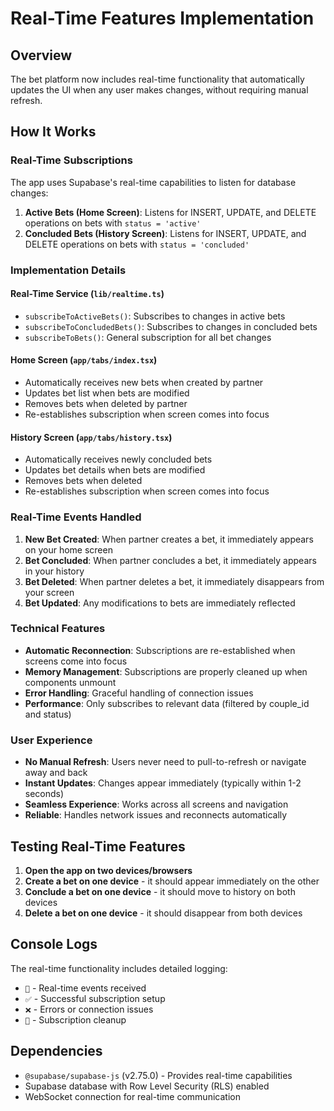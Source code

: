 # Real-Time Features Implementation

## Overview
The bet platform now includes real-time functionality that automatically updates the UI when any user makes changes, without requiring manual refresh.

## How It Works

### Real-Time Subscriptions
The app uses Supabase's real-time capabilities to listen for database changes:

1. **Active Bets (Home Screen)**: Listens for INSERT, UPDATE, and DELETE operations on bets with `status = 'active'`
2. **Concluded Bets (History Screen)**: Listens for INSERT, UPDATE, and DELETE operations on bets with `status = 'concluded'`

### Implementation Details

#### Real-Time Service (`lib/realtime.ts`)
- `subscribeToActiveBets()`: Subscribes to changes in active bets
- `subscribeToConcludedBets()`: Subscribes to changes in concluded bets
- `subscribeToBets()`: General subscription for all bet changes

#### Home Screen (`app/tabs/index.tsx`)
- Automatically receives new bets when created by partner
- Updates bet list when bets are modified
- Removes bets when deleted by partner
- Re-establishes subscription when screen comes into focus

#### History Screen (`app/tabs/history.tsx`)
- Automatically receives newly concluded bets
- Updates bet details when bets are modified
- Removes bets when deleted
- Re-establishes subscription when screen comes into focus

### Real-Time Events Handled

1. **New Bet Created**: When partner creates a bet, it immediately appears on your home screen
2. **Bet Concluded**: When partner concludes a bet, it immediately appears in your history
3. **Bet Deleted**: When partner deletes a bet, it immediately disappears from your screen
4. **Bet Updated**: Any modifications to bets are immediately reflected

### Technical Features

- **Automatic Reconnection**: Subscriptions are re-established when screens come into focus
- **Memory Management**: Subscriptions are properly cleaned up when components unmount
- **Error Handling**: Graceful handling of connection issues
- **Performance**: Only subscribes to relevant data (filtered by couple_id and status)

### User Experience

- **No Manual Refresh**: Users never need to pull-to-refresh or navigate away and back
- **Instant Updates**: Changes appear immediately (typically within 1-2 seconds)
- **Seamless Experience**: Works across all screens and navigation
- **Reliable**: Handles network issues and reconnects automatically

## Testing Real-Time Features

1. **Open the app on two devices/browsers**
2. **Create a bet on one device** - it should appear immediately on the other
3. **Conclude a bet on one device** - it should move to history on both devices
4. **Delete a bet on one device** - it should disappear from both devices

## Console Logs

The real-time functionality includes detailed logging:
- `🔔` - Real-time events received
- `✅` - Successful subscription setup
- `❌` - Errors or connection issues
- `🔕` - Subscription cleanup

## Dependencies

- `@supabase/supabase-js` (v2.75.0) - Provides real-time capabilities
- Supabase database with Row Level Security (RLS) enabled
- WebSocket connection for real-time communication

